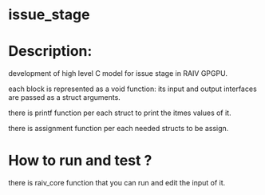 # issue_stage
# Description:
development of high level C model for issue stage in RAIV GPGPU.

each block is represented as a void function: its input and output interfaces are passed as a struct arguments.

there is printf function per each struct to print the itmes values of it.

there is assignment function per each needed structs to be assign.

# How to run and test ?
there is raiv_core function that you can run and edit the input of it.

